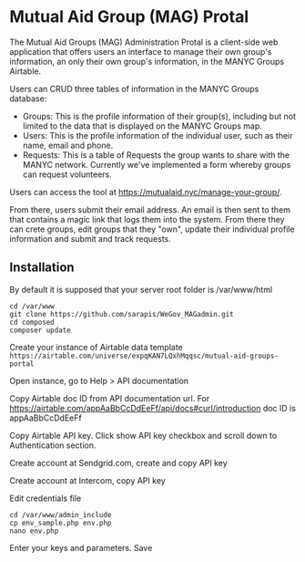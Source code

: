 # Mutual Aid Group (MAG) Protal

The Mutual Aid Groups (MAG) Administration Protal is a client-side web application that offers users an interface to manage their own group's information, an only their own group's information, in the MANYC Groups Airtable.

Users can CRUD three tables of information in the MANYC Groups database:
* Groups: This is the profile information of their group(s), including but not limited to the data that is displayed on the MANYC Groups map.
* Users: This is the profile information of the individual user, such as their name, email and phone.
* Requests: This is a table of Requests the group wants to share with the MANYC network. Currently we've implemented a form whereby groups can request volunteers.

Users can access the tool at https://mutualaid.nyc/manage-your-group/.

From there, users submit their email address. An email is then sent to them that contains a magic link that logs them into the system. From there they can crete groups, edit groups that they "own", update their individual profile information and submit and track requests.


## Installation

By default it is supposed that your server root folder is /var/www/html

    cd /var/www
	git clone https://github.com/sarapis/WeGov_MAGadmin.git
    cd composed
    composer update
	
	
Create your instance of Airtable data template `https://airtable.com/universe/expqKAN7LQxhMqqsc/mutual-aid-groups-portal`

Open instance, go to Help > API documentation

Copy Airtable doc ID from API documentation url. For https://airtable.com/appAaBbCcDdEeFf/api/docs#curl/introduction doc ID is appAaBbCcDdEeFf

Copy Airtable API key. Click show API key checkbox and scroll down to Authentication section.

Create account at Sendgrid.com, create and copy API key

Create account at Intercom, copy API key


Edit credentials file
	
	cd /var/www/admin_include
	cp env_sample.php env.php
	nano env.php
	
Enter your keys and parameters. Save
